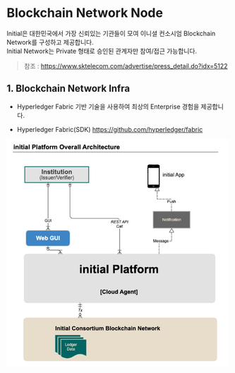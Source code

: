 Blockchain Network Node
===============

Initial은 대한민국에서 가장 신뢰있는 기관들이 모여 이니셜 컨소시엄 Blockchain Network를 구성하고 제공합니다.<br>
Initial Network는 Private 형태로 승인된 관계자만 참여/접근 가능합니다.
> 참조 : https://www.sktelecom.com/advertise/press_detail.do?idx=5122


## 1. Blockchain Network Infra

* Hyperledger Fabric 기반 기술을 사용하여 최상의 Enterprise 경험을 제공합니다.

- Hyperledger Fabric(SDK) <https://github.com/hyperledger/fabric>

![platform arch](img/initial_platform_architecture.png)

